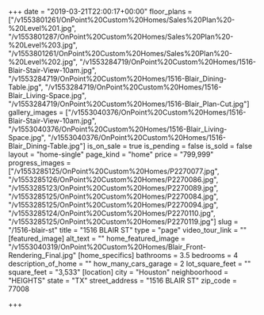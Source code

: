 +++
date = "2019-03-21T22:00:17+00:00"
floor_plans = ["/v1553801261/OnPoint%20Custom%20Homes/Sales%20Plan%20-%20Level%201.jpg", "/v1553801287/OnPoint%20Custom%20Homes/Sales%20Plan%20-%20Level%203.jpg", "/v1553801261/OnPoint%20Custom%20Homes/Sales%20Plan%20-%20Level%202.jpg", "/v1553284719/OnPoint%20Custom%20Homes/1516-Blair-Stair-View-10am.jpg", "/v1553284719/OnPoint%20Custom%20Homes/1516-Blair_Dining-Table.jpg", "/v1553284719/OnPoint%20Custom%20Homes/1516-Blair_Living-Space.jpg", "/v1553284719/OnPoint%20Custom%20Homes/1516-Blair_Plan-Cut.jpg"]
gallery_images = ["/v1553040376/OnPoint%20Custom%20Homes/1516-Blair-Stair-View-10am.jpg", "/v1553040376/OnPoint%20Custom%20Homes/1516-Blair_Living-Space.jpg", "/v1553040376/OnPoint%20Custom%20Homes/1516-Blair_Dining-Table.jpg"]
is_on_sale = true
is_pending = false
is_sold = false
layout = "home-single"
page_kind = "home"
price = "799,999"
progress_images = ["/v1553285125/OnPoint%20Custom%20Homes/P2270077.jpg", "/v1553285126/OnPoint%20Custom%20Homes/P2270086.jpg", "/v1553285123/OnPoint%20Custom%20Homes/P2270089.jpg", "/v1553285125/OnPoint%20Custom%20Homes/P2270084.jpg", "/v1553285125/OnPoint%20Custom%20Homes/P2270094.jpg", "/v1553285124/OnPoint%20Custom%20Homes/P2270110.jpg", "/v1553285125/OnPoint%20Custom%20Homes/P2270119.jpg"]
slug = "/1516-blair-st"
title = "1516 BLAIR ST"
type = "page"
video_tour_link = ""
[featured_image]
alt_text = ""
home_featured_image = "/v1553040319/OnPoint%20Custom%20Homes/Blair_Front-Rendering_Final.jpg"
[home_specifics]
bathrooms = 3.5
bedrooms = 4
description_of_home = ""
how_many_cars_garage = 2
lot_square_feet = ""
square_feet = "3,533"
[location]
city = "Houston"
neighboorhood = "HEIGHTS"
state = "TX"
street_address = "1516 BLAIR ST"
zip_code = 77008

+++

